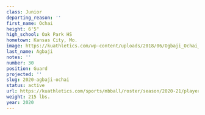 ```yaml
---
class: Junior
departing_reason: ''
first_name: Ochai
height: 6'5"
high_school: Oak Park HS
hometown: Kansas City, Mo.
image: https://kuathletics.com/wp-content/uploads/2018/06/Ogbaji_Ochai_06252018-1024x853.jpg
last_name: Agbaji
notes: ''
number: 30
position: Guard
projected: ''
slug: 2020-agbaji-ochai
status: active
url: https://kuathletics.com/sports/mbball/roster/season/2020-21/player/ochai-agbaji/
weight: 215 lbs.
year: 2020
---
```

